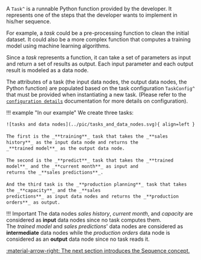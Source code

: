 A `Task^` is a runnable Python function provided by the developer. It represents one of the
steps that the developer wants to implement in his/her sequence.

For example, a _task_ could be a pre-processing function to clean the initial dataset. It could also be a more complex
function that computes a training model using machine learning algorithms.

Since a _task_ represents a function, it can take a set of parameters as input and return a set of results as output.
Each input parameter and each output result is modeled as a data node.


The attributes of a task (the input data nodes, the output data nodes, the Python function) are populated based on
the task configuration `TaskConfig^` that must be provided when instantiating a new task. (Please refer to the
[`configuration details`](../config/task-config) documentation for more details on configuration).

!!! example "In our example"
    We create three tasks:

    ![tasks and data nodes](../pic/tasks_and_data_nodes.svg){ align=left }

    The first is the _**training**_ task that takes the _**sales history**_ as the input data node and returns the
    _**trained model**_ as the output data node.

    The second is the _**predict**_ task that takes the _**trained model**_ and the _**current month**_ as input and
    returns the _**sales predictions**_.

    And the third task is the _**production planning**_ task that takes the _**capacity**_ and the _**sales
    predictions**_ as input data nodes and returns the _**production orders**_ as output.


!!! Important
    The data nodes _sales history_, _current month_, and _capacity_ are considered as **input**
    data nodes since no task computes them.<br/>
    The _trained model_ and _sales predictions_' data nodes are considered as **intermediate** data nodes while
    the _production orders_ data node is considered as an **output** data node since no task reads it.


[:material-arrow-right: The next section introduces the Sequence concept.](sequence.md)
